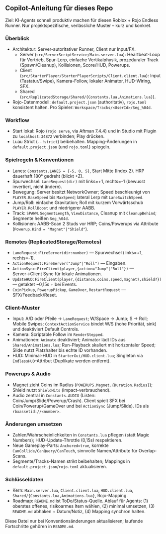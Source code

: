 ## Copilot-Anleitung für dieses Repo

Ziel: KI-Agents schnell produktiv machen für diesen Roblox + Rojo Endless Runner. Nur projektspezifische, verlässliche Muster – kurz und konkret.

### Überblick
- Architektur: Server-autoritativer Runner, Client nur Input/FX.
  - Server (`src/ServerScriptService/Main.server.lua`): Heartbeat-Loop für Vortrieb, Spur-Lerp, einfache Vertikalphysik, prozeduraler Track (Spawn/Cleanup), Kollisionen, Score/HUD, Powerups.
  - Client (`src/StarterPlayer/StarterPlayerScripts/Client.client.lua`): Input (Tastatur/Swipe), Kamera-Follow, lokaler Animator, HUD-Wiring, SFX.
  - Shared (`src/ReplicatedStorage/Shared/{Constants.lua,Animations.lua}`).
- Rojo-Datenmodell: `default.project.json` (authoritativ), `rojo.toml` konsistent halten. Pro Spieler: `Workspace/Tracks/<UserId>/Seg_%04d`.

### Workflow
- Start lokal: Rojo (`rojo serve`, via Aftman 7.4.4) und in Studio mit Plugin zu `localhost:34872` verbinden; Play drücken.
- Luau Strict (`--!strict`) beibehalten. Mapping-Änderungen in `default.project.json` (und `rojo.toml`) spiegeln.

### Spielregeln & Konventionen
- Lanes: `Constants.LANES = {-5, 0, 5}`, Start Mitte (Index 2). HRP dauerhaft 180° gedreht (blickt +Z).
- Spurwechsel: `LaneRequest(dir)` mit links=+1, rechts=-1 (bewusst invertiert, nicht ändern).
- Bewegung: Server besitzt NetworkOwner; Speed beschleunigt von `PLAYER.BaseSpeed` bis `MaxSpeed`; lateral Lerp mit `LaneSwitchSpeed`.
- Jump/Roll: einfache Gravitation; Roll mit kurzem Vorwärtsschub `PLAYER.RollBoost` und niedrigerer AABB.
- Track: `SPAWN.SegmentLength`, `ViewDistance`, Cleanup mit `CleanupBehind`; Segmente heißen `Seg_%04d`.
- Kollisionen: AABB-Scan 2 Studs vor HRP; Coins/Powerups via Attribute (`Powerup.Kind = "Magnet"|"Shield"`).

### Remotes (ReplicatedStorage/Remotes)
- `LaneRequest:FireServer(dir:number)` — Spurwechsel (links=+1, rechts=-1).
- `ActionRequest:FireServer("Jump"|"Roll")` — Eingaben.
- `ActionSync:FireClient(player,{action="Jump"|"Roll"})` — Server→Client Sync für lokale Animationen.
- `UpdateHUD:FireClient(player,{distance,coins,speed,magnet?,shield?})` — getaktet ~0,15s + bei Events.
- `CoinPickup`, `PowerupPickup`, `GameOver`, `RestartRequest` — SFX/Feedback/Reset.

### Client-Muster
- Input: A/D oder Pfeile → `LaneRequest`; W/Space → Jump; S → Roll; Mobile Swipes; `ContextActionService` bindet W/S (hohe Priorität, sink) und deaktiviert Default Controls.
- Kamera: Scriptable Follow im `RenderStepped`.
- Animationen: `Animate` deaktiviert; Animator lädt IDs aus `Shared/Animations.lua`; Run-Playback skaliert mit horizontaler Speed; Slide nutzt Platzhalter bis echte ID vorhanden.
- HUD: Minimal-HUD in `StarterGui/HUD.client.lua`; Singleton via `EndlessHUD`-Attribut (Duplikate werden entfernt).

### Powerups & Audio
- Magnet zieht Coins im Radius (`POWERUPS.Magnet.{Duration,Radius}`); Shield nutzt `ShieldHits` (impact-verbrauchend).
- Audio zentral in `Constants.AUDIO` (Listen: Coin/Jump/Slide/Powerup/Crash). Client spielt SFX bei Coin/Powerup/GameOver und bei `ActionSync` (Jump/Slide). IDs als `rbxassetid://<number>`.

### Änderungen umsetzen
- Zahlen/Wahrscheinlichkeiten in `Constants.lua` pflegen (statt Magic Numbers); HUD-Update-Throttle (0,15s) respektieren.
- Neue Gameplay-Parts: `Anchored=true`, korrekte `CanCollide/CanQuery/CanTouch`, sinnvolle Namen/Attribute für Overlap-Scans.
- Segmente/Tracks-Namen strikt beibehalten; Mappings in `default.project.json`/`rojo.toml` aktualisieren.

### Schlüsseldaten
- Kern: `Main.server.lua`, `Client.client.lua`, `HUD.client.lua`, `Shared/{Constants.lua,Animations.lua}`, Rojo-Mapping.
- Roadmap: `README.md` ist ToDo/Status-Quelle. Ablauf für Agents: (1) oberstes offenes, risikoarmes Item wählen, (2) minimal umsetzen, (3) `README.md` abhaken + Datum/Notiz, (4) Mapping synchron halten.

Diese Datei nur bei Konventionsänderungen aktualisieren; laufende Fortschritte gehören in `README.md`.
